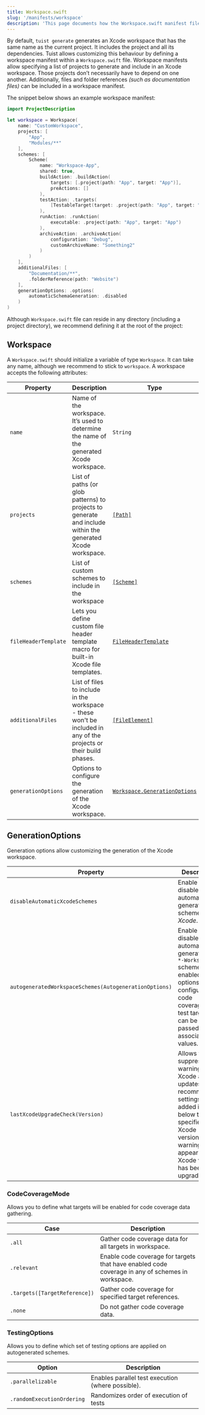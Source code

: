 ```yaml
---
title: Workspace.swift
slug: '/manifests/workspace'
description: 'This page documents how the Workspace.swift manifest file can be used to group projects together, add additional files, and define workspace schemes.'
---
```


By default, `tuist generate` generates an Xcode workspace that has the same name as the current project. It includes the project and all its dependencies. Tuist allows customizing this behaviour by defining a workspace manifest within a `Workspace.swift` file. Workspace manifests allow specifying a list of projects to generate and include in an Xcode workspace. Those projects don’t necessarily have to depend on one another. Additionally, files and folder references _(such as documentation files)_ can be included in a workspace manifest.

The snippet below shows an example workspace manifest:

```swift
import ProjectDescription

let workspace = Workspace(
    name: "CustomWorkspace",
    projects: [
        "App",
        "Modules/**"
    ],
    schemes: [
        Scheme(
            name: "Workspace-App",
            shared: true,
            buildAction: .buildAction(
                targets: [.project(path: "App", target: "App")],
                preActions: []
            ),
            testAction: .targets(
                [TestableTarget(target: .project(path: "App", target: "AppTests"))]
            ),
            runAction: .runAction(
                executable: .project(path: "App", target: "App")
            ),
            archiveAction: .archiveAction(
                configuration: "Debug",
                customArchiveName: "Something2"
            )
        )
    ],
    additionalFiles: [
        "Documentation/**",
        .folderReference(path: "Website")
    ],
    generationOptions: .options(
        automaticSchemaGeneration: .disabled
    )
)
```

Although `Workspace.swift` file can reside in any directory (including a project directory), we recommend defining it at the root of the project:

## Workspace

A `Workspace.swift` should initialize a variable of type `Workspace`. It can take any name, although we recommend to stick to `workspace`. A workspace accepts the following attributes:

| Property             | Description                                                                                                       | Type                                                              | Required | Default   |
| -------------------- | ----------------------------------------------------------------------------------------------------------------- | ----------------------------------------------------------------- | -------- | --------- |
| `name`               | Name of the workspace. It’s used to determine the name of the generated Xcode workspace.                          | `String`                                                          | Yes      |           |
| `projects`           | List of paths (or glob patterns) to projects to generate and include within the generated Xcode workspace.        | [`[Path]`](manifests/project.md#path)                             | Yes      |           |
| `schemes`            | List of custom schemes to include in the workspace                                                                | [`[Scheme]`](manifests/project.md#scheme)                         | No       |           |
| `fileHeaderTemplate` | Lets you define custom file header template macro for built-in Xcode file templates.                              | [`FileHeaderTemplate`](manifests/project.md#file-header-template) | No       |           |
| `additionalFiles`    | List of files to include in the workspace - these won't be included in any of the projects or their build phases. | [`[FileElement]`](manifests/project.md#fileelement)               | No       | `[]`      |
| `generationOptions`  | Options to configure the generation of the Xcode workspace.                                                       | [`Workspace.GenerationOptions`](#generationoptions)               | No       | See below |

## GenerationOptions

Generation options allow customizing the generation of the Xcode workspace.

| Property                                               | Description                                                                                                                                                                         | Type                                                              | Required | Default                                                     |
| ------------------------------------------------------ | ----------------------------------------------------------------------------------------------------------------------------------------------------------------------------------- | ----------------------------------------------------------------- | -------- | ----------------------------------------------------------- |
| `disableAutomaticXcodeSchemes`                         | Enable or disable automatic generation of schemes _by Xcode_.                                                                                                                       | [`AutomaticSchemeMode`](#automaticschememode)                     | No       | `false`                                                     |
| `autogeneratedWorkspaceSchemes(AutogenerationOptions)` | Enable or disable automatic generation of `*-Workspace*` schemes. If enabled, options to configure code coverage and test targets can be passed in via associated values.           | [`AutogeneratedWorkspaceSchemes`](#autogeneratedworkspaceschemes) | No       | `.enabled(codeCoverageMode: .disabled, testingOptions: [])` |
| `lastXcodeUpgradeCheck(Version)`                       | Allows to suppress warnings in Xcode about updates to recommended settings added in or below the specified Xcode version. The warnings appear when Xcode version has been upgraded. | `Version`                                                         | No       | `nil`                                                       |

### CodeCoverageMode

Allows you to define what targets will be enabled for code coverage data gathering.

| Case                          | Description                                                                                      |
| ----------------------------- | ------------------------------------------------------------------------------------------------ |
| `.all`                        | Gather code coverage data for all targets in workspace.                                          |
| `.relevant`                   | Enable code coverage for targets that have enabled code coverage in any of schemes in workspace. |
| `.targets([TargetReference])` | Gather code coverage for specified target references.                                            |
| `.none`                       | Do not gather code coverage data.                                                                |

### TestingOptions

Allows you to define which set of testing options are applied on autogenerated schemes.

| Option                     | Description                                       |
| -------------------------- | ------------------------------------------------- |
| `.parallelizable`          | Enables parallel test execution (where possible). |
| `.randomExecutionOrdering` | Randomizes order of execution of tests            |
